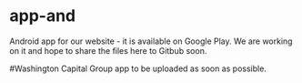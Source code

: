 # app-and
Android app for our website - it is available on Google Play. We are working on it and hope to share the files here to Gitbub soon.

#Washington Capital Group app to be uploaded as soon as possible.

